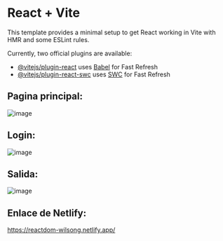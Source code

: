 # React + Vite

This template provides a minimal setup to get React working in Vite with HMR and some ESLint rules.

Currently, two official plugins are available:

- [@vitejs/plugin-react](https://github.com/vitejs/vite-plugin-react/blob/main/packages/plugin-react/README.md) uses [Babel](https://babeljs.io/) for Fast Refresh
- [@vitejs/plugin-react-swc](https://github.com/vitejs/vite-plugin-react-swc) uses [SWC](https://swc.rs/) for Fast Refresh

Pagina principal:
-----
![image](https://github.com/WilsonG08/reactRouterDom/assets/117754219/10618da8-e9bb-4fb6-9f44-c1ca043ab77f)

Login:
------
![image](https://github.com/WilsonG08/reactRouterDom/assets/117754219/cd305630-d9d2-469f-9803-ba7972f9a68d)

Salida:
------
![image](https://github.com/WilsonG08/reactRouterDom/assets/117754219/119e726b-2d5a-4b9d-94d6-4ed0953ee67e)

Enlace de Netlify:
-------------
https://reactdom-wilsong.netlify.app/




